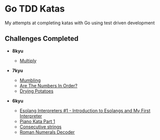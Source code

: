 # Go TDD Katas

My attempts at completing katas with Go using test driven development

## Challenges Completed

- **8kyu**

  - [Multiply](https://www.codewars.com/kata/50654ddff44f800200000004)

- **7kyu**

  - [Mumbling](https://www.codewars.com/kata/mumbling)
  - [Are The Numbers In Order?](https://www.codewars.com/kata/are-the-numbers-in-order/train/go)
  - [Drying Potatoes](https://www.codewars.com/kata/drying-potatoes/train/go)

- **6kyu**

  - [Esolang Interpreters #1 - Introduction to Esolangs and My First Interpreter](https://www.codewars.com/kata/586dd26a69b6fd46dd0000c0)
  - [Piano Kata Part 1](https://www.codewars.com/kata/piano-kata-part-1/train/go)
  - [Consecutive strings](https://www.codewars.com/kata/consecutive-strings/train/go)
  - [Roman Numerals Decoder](https://www.codewars.com/kata/roman-numerals-decoder/train/go)
